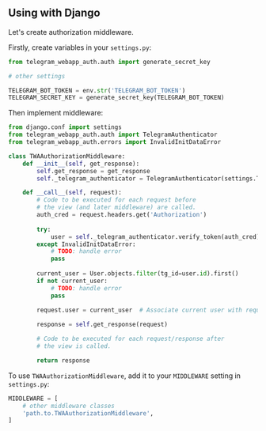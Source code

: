## Using with Django
Let's create authorization middleware.

Firstly, create variables in your `settings.py`:
```python
from telegram_webapp_auth.auth import generate_secret_key

# other settings

TELEGRAM_BOT_TOKEN = env.str('TELEGRAM_BOT_TOKEN')
TELEGRAM_SECRET_KEY = generate_secret_key(TELEGRAM_BOT_TOKEN)
```

Then implement middleware:
```python
from django.conf import settings
from telegram_webapp_auth.auth import TelegramAuthenticator
from telegram_webapp_auth.errors import InvalidInitDataError

class TWAAuthorizationMiddleware:
    def __init__(self, get_response):
        self.get_response = get_response
        self._telegram_authenticator = TelegramAuthenticator(settings.TELEGRAM_SECRET_KEY)

    def __call__(self, request):
        # Code to be executed for each request before
        # the view (and later middleware) are called.
        auth_cred = request.headers.get('Authorization')
        
        try:
            user = self._telegram_authenticator.verify_token(auth_cred)
        except InvalidInitDataError:
            # TODO: handle error
            pass
        
        current_user = User.objects.filter(tg_id=user.id).first()
        if not current_user:
            # TODO: handle error
            pass
        
        request.user = current_user  # Associate current user with requests object

        response = self.get_response(request)

        # Code to be executed for each request/response after
        # the view is called.

        return response
```

To use `TWAAuthorizationMiddleware`, add it to your `MIDDLEWARE` setting in `settings.py`:
```python
MIDDLEWARE = [
    # other middleware classes
    'path.to.TWAAuthorizationMiddleware',
]
```
